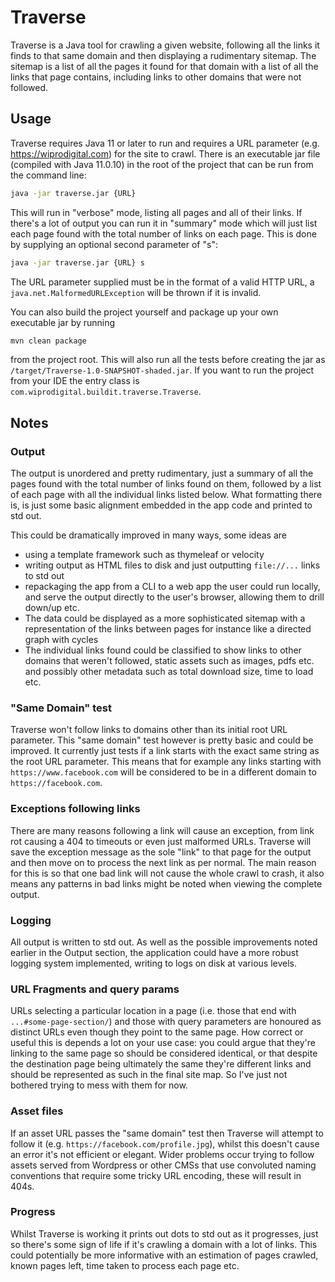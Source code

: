 # Traverse

Traverse is a Java tool for crawling a given website, following all the links it finds to that same domain and then displaying a rudimentary sitemap. The sitemap is a list of all the pages it found for that domain with a list of all the links that page contains, including links to other domains that were not followed.

## Usage

Traverse requires Java 11 or later to run and requires a URL parameter (e.g. https://wiprodigital.com) for the site to crawl. There is an executable jar file (compiled with Java 11.0.10) in the root of the project that can be run from the command line:
```bash
java -jar traverse.jar {URL}
```
This will run in "verbose" mode, listing all pages and all of their links. If there's a lot of output you can run it in "summary" mode which will just list each page found with the total number of links on each page. This is done by supplying an optional second parameter of "s":
```bash
java -jar traverse.jar {URL} s
```
The URL parameter supplied must be in the format of a valid HTTP URL, a `java.net.MalformedURLException` will be thrown if it is invalid.

You can also build the project yourself and package up your own executable jar by running
```bash
mvn clean package
```
from the project root. This will also run all the tests before creating the jar as `/target/Traverse-1.0-SNAPSHOT-shaded.jar`.
If you want to run the project from your IDE the entry class is `com.wiprodigital.buildit.traverse.Traverse`.

## Notes
### Output
The output is unordered and pretty rudimentary, just a summary of all the pages found with the total number of links found on them, followed by a list of each page with all the individual links listed below. What formatting there is, is just some basic alignment embedded in the app code and printed to std out.

This could be dramatically improved in many ways, some ideas are 
- using a template framework such as thymeleaf or velocity
- writing output as HTML files to disk and just outputting `file://...` links to std out
- repackaging the app from a CLI to a web app the user could run locally, and serve the output directly to the user's browser, allowing them to drill down/up etc.
- The data could be displayed as a more sophisticated sitemap with a representation of the links between pages for instance like a directed graph with cycles
- The individual links found could be classified to show links to other domains that weren't followed, static assets such as images, pdfs etc. and possibly other metadata such as total download size, time to load etc. 

### "Same Domain" test
Traverse won't follow links to domains other than its initial root URL parameter. This "same domain" test however is pretty basic and could be improved. It currently just tests if a link starts with the exact same string as the root URL parameter. This means that for example any links starting with `https://www.facebook.com` will be considered to be in a different domain to `https://facebook.com`.

### Exceptions following links
There are many reasons following a link will cause an exception, from link rot causing a 404 to timeouts or even just malformed URLs. Traverse will save the exception message as the sole "link" to that page for the output and then move on to process the next link as per normal. The main reason for this is so that one bad link will not cause the whole crawl to crash, it also means any patterns in bad links might be noted when viewing the complete output.

### Logging
All output is written to std out. As well as the possible improvements noted earlier in the Output section, the application could have a more robust logging system implemented, writing to logs on disk at various levels.

### URL Fragments and query params
URLs selecting a particular location in a page (i.e. those that end with `...#some-page-section/`) and those with query parameters are honoured as distinct URLs even though they point to the same page. How correct or useful this is depends a lot on your use case: you could argue that they're linking to the same page so should be considered identical, or that despite the destination page being ultimately the same they're different links and should be represented as such in the final site map. So I've just not bothered trying to mess with them for now.

### Asset files
If an asset URL passes the "same domain" test then Traverse will attempt to follow it (e.g. `https://facebook.com/profile.jpg`), whilst this doesn't cause an error it's not efficient or elegant. Wider problems occur trying to follow assets served from Wordpress or other CMSs that use convoluted naming conventions that require some tricky URL encoding, these will result in 404s.

### Progress
Whilst Traverse is working it prints out dots to std out as it progresses, just so there's some sign of life if it's crawling a domain with a lot of links. This could potentially be more informative with an estimation of pages crawled, known pages left, time taken to process each page etc.